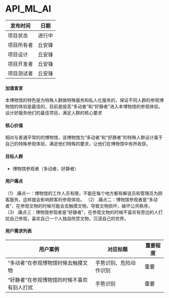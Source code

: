 # API_ML_AI 
| 发布时间   |日期    |
| -----     | ----   |
| 项目状态   |进行中  |
| 项目所有者 |丘安锋  |
| 项目设计   |丘安锋  |
| 项目开发者 |丘安锋  |
| 项目测试者 |丘安锋  |


#### 加值宣言
本博物馆的特色是为特殊人群做特殊服务和私人化服务的，保证不同人群的参观博物馆的体验是最佳的，目前是提高“多动者”和“好静者”进入本博物馆的参观体验。设计好服务他们的最佳项目，满足人群的核心要求

#### 核心价值
相对与普通平常的的博物馆，该博物馆为“多动者”和“好静者”的特殊人群设计属于自己的特殊参观体验，满足他们特殊的要求，让他们在博物馆中有所收获。

#### 目标人群
- 博物馆参观者（多动者、好静者）

#### 用户痛点
（1）.痛点一：博物馆的工作人员有限，不能在每个地方都有解说员和管理员为顾客服务，这样就会影响顾客的参观体验。
（2）.痛点二：博物馆参观者是“多动者”，在参观文物的时候可能会去触摸文物，导致文物损坏，破坏公共秩序。
（3）.痛点三：博物馆参观者是“好静者”，在参观文物的时候不喜欢有旁边的人打扰自己参观，喜欢自己一个人独自欣赏文物，沉浸自己的世界。
#### 用户需求列表
| 用户案例 | 对应标题 | 重要程度 |
| ------  | --------| -------  |
|“多动者”在参观博物馆时候去触摸文物|手势识别、危险动作识别|重要|
|“好静者”在参观博物馆的时候不喜欢有别人打扰|手势识别|重要|

